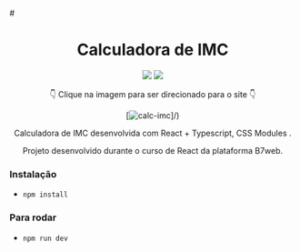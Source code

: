 #<div align=center>

# Calculadora de IMC

<img src="https://img.shields.io/badge/-REACT-cyan?style=for-the-badge&logo=react">
<img src="https://img.shields.io/badge/-TYPESCRIPT-darkblue?style=for-the-badge&logo=typescript">

  👇 Clique na imagem para ser direcionado para o site 👇

  [![calc-imc](https://user-images.githubusercontent.com/80923539/164159991-6847ea5e-c83a-4d7c-8a45-ea8354636e29.jpg)]/)

Calculadora de IMC desenvolvida com React + Typescript, CSS Modules .

Projeto desenvolvido durante o curso de React da plataforma B7web.

</div>

### Instalação

- `npm install`

### Para rodar

- `npm run dev`